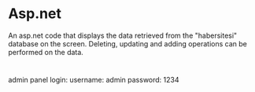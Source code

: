 # Asp.net 
An asp.net code that displays the data retrieved from the "habersitesi" database on the screen. Deleting, updating and adding operations can be performed on the data.

#

admin panel login:
username: admin
password: 1234
